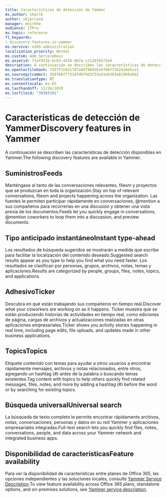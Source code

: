 ```yaml
---
title: Características de detección de Yammer
ms.author: sharik
author: skjerland
manager: mnirkhe
audience: ITPro
ms.topic: reference
f1_keywords:
- discovery-features-in-yammer
ms.service: o365-administration
localization_priority: Normal
ms.custom: Adm_ServiceDesc
ms.assetid: f1af9134-bc63-4334-897a-c2120fb572e9
description: A continuación se describen las características de detección disponibles en Yammer.
ms.openlocfilehash: 7207f3c6317d7a8479692bcbf06ff2b242eb5ce1
ms.sourcegitcommit: 2b9f68f7731dfd6f9d3f33e31e6303e81985ebb2
ms.translationtype: MT
ms.contentlocale: es-ES
ms.lasthandoff: 11/26/2019
ms.locfileid: "39263101"
---
```

# <a name="discovery-features-in-yammer"></a><span data-ttu-id="4eb15-103">Características de detección de Yammer</span><span class="sxs-lookup"><span data-stu-id="4eb15-103">Discovery features in Yammer</span></span>

<span data-ttu-id="4eb15-104">A continuación se describen las características de detección disponibles en Yammer.</span><span class="sxs-lookup"><span data-stu-id="4eb15-104">The following discovery features are available in Yammer.</span></span>
  
## <a name="feeds"></a><span data-ttu-id="4eb15-105">Suministros</span><span class="sxs-lookup"><span data-stu-id="4eb15-105">Feeds</span></span>

<span data-ttu-id="4eb15-106">Manténgase al tanto de las conversaciones relevantes, filesm y proyectos que se produzcan en toda la organización.</span><span class="sxs-lookup"><span data-stu-id="4eb15-106">Stay on top of relevant conversations, filesm and projects happening across the organization.</span></span> <span data-ttu-id="4eb15-107">Las fuentes le permiten participar rápidamente en conversaciones, @mention a sus compañeros para recorrerlas en una discusión y obtener una vista previa de los documentos.</span><span class="sxs-lookup"><span data-stu-id="4eb15-107">Feeds let you quickly engage in conversations, @mention coworkers to loop them into a discussion, and preview documents.</span></span>

## <a name="instant-type-ahead"></a><span data-ttu-id="4eb15-108">Tipo anticipado instantáneo</span><span class="sxs-lookup"><span data-stu-id="4eb15-108">Instant type-ahead</span></span>

<span data-ttu-id="4eb15-109">Los resultados de búsqueda sugeridos se mostrarán a medida que escribe para facilitar la localización del contenido deseado.</span><span class="sxs-lookup"><span data-stu-id="4eb15-109">Suggested search results appear as you type to help you find what you need faster.</span></span> <span data-ttu-id="4eb15-110">Los resultados se clasifican por personas, grupos, archivos, notas, temas y aplicaciones.</span><span class="sxs-lookup"><span data-stu-id="4eb15-110">Results are categorized by people, groups, files, notes, topics, and applications.</span></span>
    
## <a name="ticker"></a><span data-ttu-id="4eb15-111">Adhesivo</span><span class="sxs-lookup"><span data-stu-id="4eb15-111">Ticker</span></span>

<span data-ttu-id="4eb15-112">Descubra en qué están trabajando sus compañeros en tiempo real.</span><span class="sxs-lookup"><span data-stu-id="4eb15-112">Discover what your coworkers are working on as it happens.</span></span> <span data-ttu-id="4eb15-113">Ticker muestra que se están produciendo historias de actividades en tiempo real, como ediciones de página, cargas de archivos y actualizaciones realizadas en otras aplicaciones empresariales.</span><span class="sxs-lookup"><span data-stu-id="4eb15-113">Ticker shows you activity stories happening in real time, including page edits, file uploads, and updates made in other business applications.</span></span>
  
## <a name="topics"></a><span data-ttu-id="4eb15-114">Topics</span><span class="sxs-lookup"><span data-stu-id="4eb15-114">Topics</span></span>

<span data-ttu-id="4eb15-115">Etiquete contenido con temas para ayudar a otros usuarios a encontrar rápidamente mensajes, archivos y notas relacionados, entre otros, agregando un hashtag (#) antes de la palabra o buscando temas existentes.</span><span class="sxs-lookup"><span data-stu-id="4eb15-115">Tag content with topics to help others quickly find related messages, files, notes, and more by adding a hashtag (#) before the word or by searching for existing topics.</span></span>
  
## <a name="universal-search"></a><span data-ttu-id="4eb15-116">Búsqueda universal</span><span class="sxs-lookup"><span data-stu-id="4eb15-116">Universal search</span></span>

<span data-ttu-id="4eb15-117">La búsqueda de texto completo le permite encontrar rápidamente archivos, notas, conversaciones, personas y datos en su red Yammer y aplicaciones empresariales integradas.</span><span class="sxs-lookup"><span data-stu-id="4eb15-117">Full-text search lets you quickly find files, notes, conversations, people, and data across your Yammer network and integrated business apps.</span></span>
  
## <a name="feature-availability"></a><span data-ttu-id="4eb15-118">Disponibilidad de características</span><span class="sxs-lookup"><span data-stu-id="4eb15-118">Feature availability</span></span>

<span data-ttu-id="4eb15-119">Para ver la disponibilidad de características entre planes de Office 365, las opciones independientes y las soluciones locales, consulte [Yammer Service Description](yammer-service-description.md).</span><span class="sxs-lookup"><span data-stu-id="4eb15-119">To view feature availability across Office 365 plans, standalone options, and on-premises solutions, see [Yammer service description](yammer-service-description.md).</span></span>
  
  
